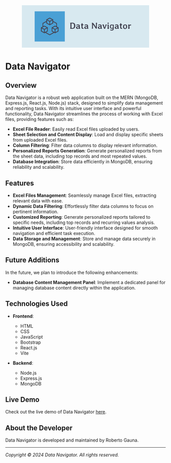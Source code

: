 <div style="text-align: center">
<img src="./client-frontend/src/assets/images/logo.png" alt="logo" width="400">
</div>

# Data Navigator

## Overview

Data Navigator is a robust web application built on the MERN (MongoDB, Express.js, React.js, Node.js) stack, designed to simplify data management and reporting tasks. With its intuitive user interface and powerful functionality, Data Navigator streamlines the process of working with Excel files, providing features such as:

- **Excel File Reader**: Easily read Excel files uploaded by users.
- **Sheet Selection and Content Display**: Load and display specific sheets from uploaded Excel files.
- **Column Filtering**: Filter data columns to display relevant information.
- **Personalized Reports Generation**: Generate personalized reports from the sheet data, including top records and most repeated values.
- **Database Integration**: Store data efficiently in MongoDB, ensuring reliability and scalability.

## Features

- **Excel Files Management**: Seamlessly manage Excel files, extracting relevant data with ease.
- **Dynamic Data Filtering**: Effortlessly filter data columns to focus on pertinent information.
- **Customized Reporting**: Generate personalized reports tailored to specific needs, including top records and recurring values analysis.
- **Intuitive User Interface**: User-friendly interface designed for smooth navigation and efficient task execution.
- **Data Storage and Management**: Store and manage data securely in MongoDB, ensuring accessibility and scalability.

## Future Additions

In the future, we plan to introduce the following enhancements:

- **Database Content Management Panel**: Implement a dedicated panel for managing database content directly within the application.

## Technologies Used

- **Frontend**:
  - HTML
  - CSS
  - JavaScript
  - Bootstrap
  - React.js
  - Vite

- **Backend**:
  - Node.js
  - Express.js
  - MongoDB

## Live Demo

Check out the live demo of Data Navigator [here](https://data-navigator-client.onrender.com/).

## About the Developer

Data Navigator is developed and maintained by Roberto Gauna.

---

*Copyright © 2024 Data Navigator. All rights reserved.*
